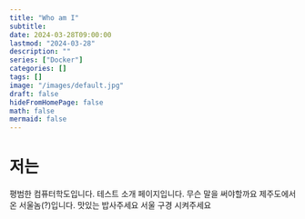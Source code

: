 ```yaml
---
title: "Who am I"
subtitle: 
date: 2024-03-28T09:00:00
lastmod: "2024-03-28"
description: ""
series: ["Docker"]
categories: []
tags: []
image: "/images/default.jpg"
draft: false
hideFromHomePage: false
math: false
mermaid: false
---
```


# 저는
평범한 컴퓨터학도입니다.
테스트 소개 페이지입니다.
무슨 말을 써야할까요
제주도에서 온 서울놈(?)입니다.
맛있는 밥사주세요
서울 구경 시켜주세요